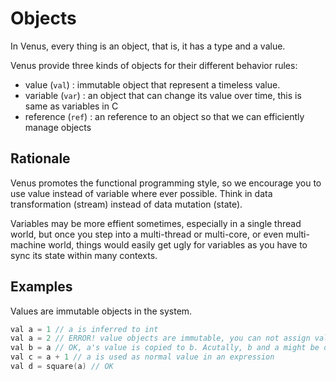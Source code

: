 # Objects

In Venus, every thing is an object, that is, it has a type and a value.

Venus provide three kinds of objects for their different behavior rules:

- value (`val`) : immutable object that represent a timeless value. 
- variable (`var`) : an object that can change its value over time, this is same as variables in C
- reference (`ref`) : an reference to an object so that we can efficiently manage objects

## Rationale
Venus promotes the functional programming style, so we encourage you to use value instead of variable where ever possible. Think in data transformation (stream) instead of data mutation (state).

Variables may be more effient sometimes, especially in a single thread world, but once you step into a multi-thread or multi-core, or even multi-machine world, things would easily get ugly for variables as you have to sync its state within many contexts.

## Examples

Values are immutable objects in the system.
```d
val a = 1 // a is inferred to int
val a = 2 // ERROR! value objects are immutable, you can not assign value to it
val b = a // OK, a's value is copied to b. Acutally, b and a might be optimized to be the same memory block.
val c = a + 1 // a is used as normal value in an expression
val d = square(a) // OK
```





